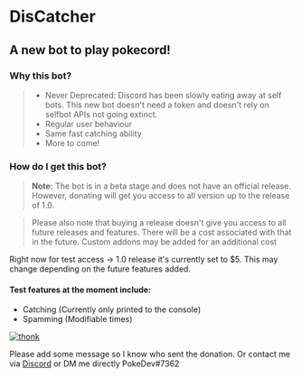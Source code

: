 # DisCatcher

## A new bot to play pokecord!

### Why this bot?

> - Never Deprecated: Discord has been slowly eating away at self bots. This new bot doesn't need a token and doesn't rely on selfbot APIs not going extinct.
> - Regular user behaviour
> - Same fast catching ability
> - More to come!


### How do I get this bot?

> **Note:** The bot is in a beta stage and does not have an official release. However, donating will get you access to all version
up to the release of 1.0.
 
> Please also note that buying a release doesn't give you access to all future releases and features. There will be a cost associated with
that in the future.
> Custom addons may be added for an additional cost

Right now for test access -> 1.0 release it's currently set to $5. This may change depending on the future features added.
#### Test features at the moment include:
- Catching (Currently only printed to the console)
- Spamming (Modifiable times)

[![thonk](https://www.paypalobjects.com/en_US/i/btn/btn_donate_SM.gif)](https://www.paypal.com/cgi-bin/webscr?cmd=_s-xclick&hosted_button_id=DG6KBZ3DFBUTL&source=url)

Please add some message so I know who sent the donation. Or contact me via [Discord](https://discord.gg/GqyNx2t) or DM me directly PokeDev#7362
